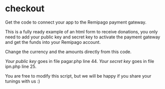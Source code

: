 # checkout
Get the code to connect your app to the Remipago payment gateway.

This is a fully ready example of an html form to receive donations, you only need to add your public key and secret key to activate the payment gateway and get the funds into your Remipago account.

Change the currency and the amounts directly from this code.

*Your public key* goes in file pagar.php line 44.
*Your secret key* goes in file ipn.php line 25.

You are free to modify this script, but we will be happy if you share your tunings with us :)
